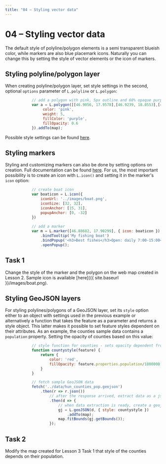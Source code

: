 ```yaml
---
title: "04 – Styling vector data"
---
```


# 04 – Styling vector data

The default style of polyline/polygon elements is a semi transparent blueish color, while markers are also blue placemark icons. Naturally you can change this by setting the style of vector elements or the icon of markers.

## Styling polyline/polygon layer

When creating polyline/polygon layer, set style settings in the second, optional ```options``` parameter of ```L.polyline``` or ```L.polygon```:

``` javascript
            // add a polygon with pink, 5px outline and 60% opaque purple fill
            var a = L.polygon([[46.9056, 17.9578],[46.9239, 18.0553],[46.9769, 18.1260],[47.0054, 18.056],[46.9422, 17.9291]],{
                 color: 'pink',
                 weight: 5,
                 fillColor: 'purple',
                 fillOpacity: 0.6
            }).addTo(map);
```

Possible style settings can be found [here](https://leafletjs.com/reference.html#polygon-stroke).

## Styling markers

Styling and customizing markers can also be done by setting options on creation. 
Full documentation can be found [here](https://leafletjs.com/reference.html#marker-option). For us, the most important possibility is to create an icon with ```L.icon()``` and setting it in the marker's ```icon``` option:

``` javascript
            // create boat icon
            var boaticon = L.icon({
                iconUrl: '../images/boat.png',
                iconSize: [32, 32],
                iconAnchor: [15, 31],
                popupAnchor: [0, -32]
            })
            
            // add a marker
            var m = L.marker([46.88682, 17.90299], { icon: boaticon }).addTo(map)
                .bindTooltip('My fishing boat')
                .bindPopup('<h3>Best fishes</h3>Open: daily 7:00-15:00<br/><img src="../images/fish_boat.jpg" width="100%" />')
                .openPopup();
```

## Task 1

Change the style of the marker and the polygon on the web map created in Lesson 2.
Sample icon is available [here]({{ site.baseurl }}/images/boat.png).

## Styling GeoJSON layers

For styling polylines/polygons of a GeoJSON layer, set its ```style``` option either to an object with settings used in the previous example or alternatively a function that takes the feature as a parameter and returns a style object. This latter makes it possible to set feature styles dependent on their attributes. As an example, the counties sample data contains a ```population``` property. Setting the opacity of counties based on this value:

``` javascript
            // style function for counties - sets opacity dependent from population
            function countystyle(feature) {
                return {
                    color: 'red',
                    fillOpacity: feature.properties.population/1800000
                }
            }

            // fetch sample GeoJSON data
            fetch('../data/hun_counties_pop.geojson')
                .then(r => r.json()) 
                    // after the response arrived, extract data as a json object
                    .then(d => { 
                        // when data extraction is ready, create a geojson layer from it
                        gj = L.geoJSON(d, { style: countystyle })
                            .addTo(map);
                        map.fitBounds(gj.getBounds());
                    });
```



## Task 2

Modify the map created for Lesson 3 Task 1 that style of the counties depends on their population.


